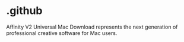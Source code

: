 # .github
Affinity V2 Universal Mac Download represents the next generation of professional creative software for Mac users.
